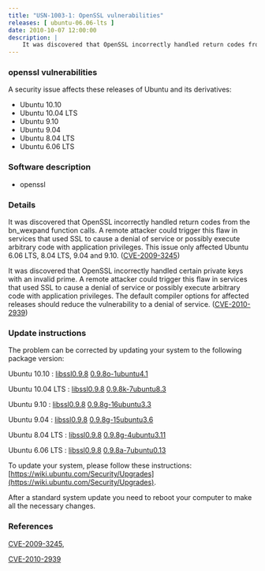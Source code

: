 ```yaml
---
title: "USN-1003-1: OpenSSL vulnerabilities"
releases: [ ubuntu-06.06-lts ]
date: 2010-10-07 12:00:00
description: |
    It was discovered that OpenSSL incorrectly handled return codes from the bn_wexpand function calls. A remote attacker could trigger this flaw in services that used SSL to cause a denial of service or possibly execute arbitrary code with application privileges. This issue only affected Ubuntu 6.06 LTS, 8.04 LTS, 9.04 and 9.10. ([CVE-2009-3245](http://people.ubuntu.com/~ubuntu-security/cve/CVE-2009-3245))
--- 
```

 
### openssl vulnerabilities

A security issue affects these releases of Ubuntu and its derivatives:

* Ubuntu 10.10
* Ubuntu 10.04 LTS
* Ubuntu 9.10
* Ubuntu 9.04
* Ubuntu 8.04 LTS
* Ubuntu 6.06 LTS

### Software description

* openssl 

### Details

It was discovered that OpenSSL incorrectly handled return codes from the bn_wexpand function calls. A remote attacker could trigger this flaw in services that used SSL to cause a denial of service or possibly execute arbitrary code with application privileges. This issue only affected Ubuntu 6.06 LTS, 8.04 LTS, 9.04 and 9.10. ([CVE-2009-3245](http://people.ubuntu.com/~ubuntu-security/cve/CVE-2009-3245))

It was discovered that OpenSSL incorrectly handled certain private keys with an invalid prime. A remote attacker could trigger this flaw in services that used SSL to cause a denial of service or possibly execute arbitrary code with application privileges. The default compiler options for affected releases should reduce the vulnerability to a denial of service. ([CVE-2010-2939](http://people.ubuntu.com/~ubuntu-security/cve/CVE-2010-2939)) 

### Update instructions

The problem can be corrected by updating your system to the following package version:

Ubuntu 10.10
 : [libssl0.9.8](https://launchpad.net/ubuntu/+source/openssl) <span> [0.9.8o-1ubuntu4.1](https://launchpad.net/ubuntu/+source/openssl/0.9.8o-1ubuntu4.1) </span> 

Ubuntu 10.04 LTS
 : [libssl0.9.8](https://launchpad.net/ubuntu/+source/openssl) <span> [0.9.8k-7ubuntu8.3](https://launchpad.net/ubuntu/+source/openssl/0.9.8k-7ubuntu8.3) </span> 

Ubuntu 9.10
 : [libssl0.9.8](https://launchpad.net/ubuntu/+source/openssl) <span> [0.9.8g-16ubuntu3.3](https://launchpad.net/ubuntu/+source/openssl/0.9.8g-16ubuntu3.3) </span> 

Ubuntu 9.04
 : [libssl0.9.8](https://launchpad.net/ubuntu/+source/openssl) <span> [0.9.8g-15ubuntu3.6](https://launchpad.net/ubuntu/+source/openssl/0.9.8g-15ubuntu3.6) </span> 

Ubuntu 8.04 LTS
 : [libssl0.9.8](https://launchpad.net/ubuntu/+source/openssl) <span> [0.9.8g-4ubuntu3.11](https://launchpad.net/ubuntu/+source/openssl/0.9.8g-4ubuntu3.11) </span> 

Ubuntu 6.06 LTS
 : [libssl0.9.8](https://launchpad.net/ubuntu/+source/openssl) <span> [0.9.8a-7ubuntu0.13](https://launchpad.net/ubuntu/+source/openssl/0.9.8a-7ubuntu0.13) </span> 

To update your system, please follow these instructions: [https://wiki.ubuntu.com/Security/Upgrades](https://wiki.ubuntu.com/Security/Upgrades).

After a standard system update you need to reboot your computer to make all the necessary changes. 

### References

 [CVE-2009-3245](http://people.ubuntu.com/~ubuntu-security/cve/CVE-2009-3245), 

 [CVE-2010-2939](http://people.ubuntu.com/~ubuntu-security/cve/CVE-2010-2939)
 

